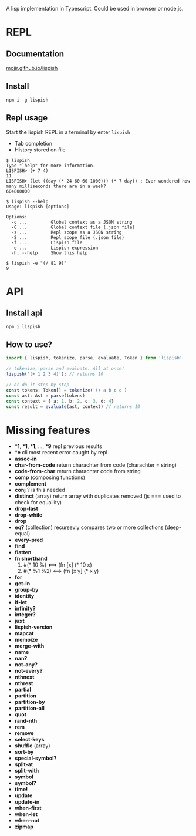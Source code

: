 A lisp implementation in Typescript. Could be used in browser or node.js.

# REPL
## Documentation
[mojir.github.io/lispish](https://mojir.github.io/lispish)
## Install
```
npm i -g lispish
```
## Repl usage
Start the lispish REPL in a terminal by enter `lispish`
* Tab completion
* History stored on file
```
$ lispish
Type "`help" for more information.
LISPISH> (+ 7 4)
11
LISPISH> (let ((day (* 24 60 60 1000))) (* 7 day)) ; Ever wondered how many milliseconds there are in a week?
604800000
```
```
$ lispish --help
Usage: lispish [options]

Options:
  -c ...         Global context as a JSON string
  -C ...         Global context file (.json file)
  -s ...         Repl scope as a JSON string
  -S ...         Repl scope file (.json file)
  -f ...         Lispish file
  -e ...         Lispish expression
  -h, --help     Show this help
```
```
$ lispish -e "(/ 81 9)"
9
```

# API
## Install api

```
npm i lispish
```

## How to use?

```ts
import { lispish, tokenize, parse, evaluate, Token } from 'lispish'

// tokenize, parse and evaluate. All at once!
lispish('(+ 1 2 3 4)'); // returns 10

// or do it step by step
const tokens: Token[] = tokenize('(+ a b c d')
const ast: Ast = parse(tokens)
const context = { a: 1, b: 2, c: 3, d: 4}
const result = evaluate(ast, context) // returns 10
```

# Missing features
* ***1**, ***1**, ***1**, ..., ***9** repl previous results
* ***e** cli most recent error caught by repl
* **assoc-in**
* **char-from-code** return charachter from code (charachter = string)
* **code-from-char** return charachter code from string 
* **comp** (composing functions)
* **complement**
* **conj** ? is this needed
* **distinct** (array) return array with duplicates removed (js === used to check for equallity)
* **drop-last**
* **drop-while**
* **drop**
* **eq?** (collection) recursevly compares two or more collections (deep-equal)
* **every-pred**
* **find**
* **flatten**
* **fn shorthand** 
  1. #(* 10 %) <==> (fn [x] (* 10 x)
  2. #(* %1 %2) <==> (fn [x y] (* x y)
* **for**
* **get-in**
* **group-by**
* **identity**
* **if-let**
* **infinity?**
* **integer?**
* **juxt**
* **lispish-version**
* **mapcat**
* **memoize**
* **merge-with**
* **name**
* **nan?**
* **not-any?**
* **not-every?**
* **nthnext**
* **nthrest**
* **partial**
* **partition**
* **partition-by**
* **partition-all**
* **quot**
* **rand-nth**
* **rem**
* **remove**
* **select-keys**
* **shuffle** (array)
* **sort-by**
* **special-symbol?**
* **split-at**
* **split-with**
* **symbol**
* **symbol?**
* **time!**
* **update**
* **update-in**
* **when-first**
* **when-let**
* **when-not**
* **zipmap**
   